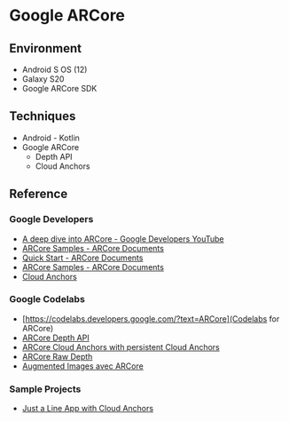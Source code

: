 # Google ARCore

## Environment
- Android S OS (12)
- Galaxy S20
- Google ARCore SDK

## Techniques
- Android - Kotlin
- Google ARCore
  - Depth API 
  - Cloud Anchors 

## Reference

### Google Developers
- [A deep dive into ARCore - Google Developers YouTube](https://www.youtube.com/watch?v=MM786WD-Gv8)
- [ARCore Samples - ARCore Documents](https://developers.google.com/ar)
- [Quick Start - ARCore Documents](https://developers.google.com/ar/develop/java/quickstart)
- [ARCore Samples - ARCore Documents](https://developers.google.com/ar/develop/samples)
- [Cloud Anchors](https://developers.google.com/ar/develop/cloud-anchors)

### Google Codelabs
- [https://codelabs.developers.google.com/?text=ARCore](Codelabs for ARCore)
- [ARCore Depth API](https://codelabs.developers.google.com/codelabs/arcore-depth?hl=ko#0)
- [ARCore Cloud Anchors with persistent Cloud Anchors](https://codelabs.developers.google.com/codelabs/arcore-cloud-anchors?hl=ko#0)
- [ARCore Raw Depth](https://codelabs.developers.google.com/codelabs/arcore-rawdepthapi?hl=en#0)
- [Augmented Images avec ARCore](https://codelabs.developers.google.com/codelabs/augimg-intro#0)

### Sample Projects
- [Just a Line App with Cloud Anchors](https://justaline.withgoogle.com/)
